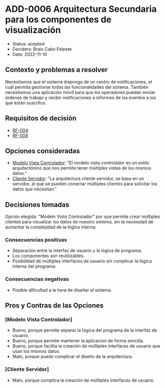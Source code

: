 # ADD-0006 Arquitectura Secundaria para los componentes de visualización

* Status: acepted
* Deciders: Brais Cabo Felpete
* Date: 2022-11-10

## Contexto y problemas a resolver

Necesitamos que el sistema disponga de un centro de notificaciones, el cuál permita gestionar todas las funcionalidades del sistema. También necesitamos una aplicación móvil para que los operadores puedan enviar órdenes de trabajo y recibir notificaciones e informes de los eventos a los que están suscritos.

## Requisitos de decisión

* [RF-004](../requisitos/RF-004.md)
* [RF-008](../requisitos/RF-008.md)

## Opciones consideradas

* [Modelo Vista Controlador](https://www.freecodecamp.org/news/the-model-view-controller-pattern-mvc-architecture-and-frameworks-explained/): "El modelo vista controlador es un estilo arquitectónico que nos permite tener múltiples vistas de los mismos datos."
* [Cliente Servidor](https://docs.microsoft.com/es-es/azure/architecture/guide/architecture-styles/n-tier): "La arquitectura cliente servidor, se basa en un servidor, al que se pueden conectar múltiples clientes para solicitar los datos que necesitan."

## Decisiones tomadas

Opción elegida: "Modelo Visto Controlador" por que permite crear múltiples clientes para visualizar los datos de nuestro sistema, sin la necesidad de aumentar la complejidad de la lógica interna.

### Consecuencias positivas <!-- optional -->

* Separación entre la interfaz de usuario y la lógica de programa.
* Los componentes son reutilizables.
* Posibilidad de múltiples interfaces de usuario sin complicar la lógica interna del programa.

### Consecuencias negativas <!-- optional -->

* Posible dificultad a la hora de diseñar el sistema.

## Pros y Contras de las Opciones

### [Modelo Vista Controlador]

* Bueno, porque permite separar la lógica del programa de la interfaz de usuario.
* Bueno, porque permite mantener la aplicación de forma sencilla.
* Bueno, porque facilita la creación de múltiples interfaces de usuario que usan los mismos datos.
* Malo, porque puede complicar el diseño de la arquitectura.

### [Cliente Servidor]

* Malo, porque complica la creación de múltiples interfaces de usuario.
